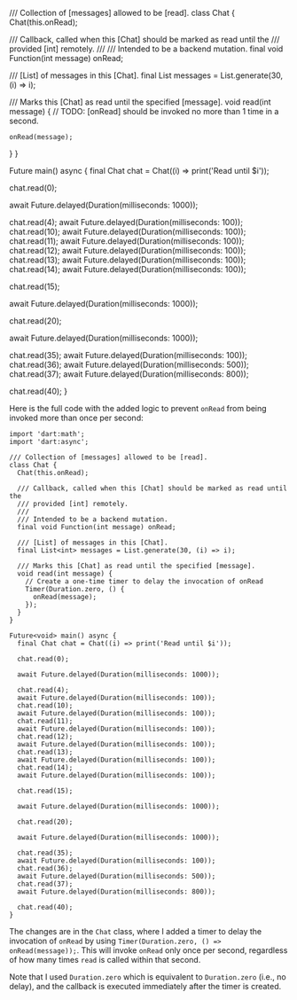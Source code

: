 /// Collection of [messages] allowed to be [read].
class Chat {
  Chat(this.onRead);

  /// Callback, called when this [Chat] should be marked as read until the
  /// provided [int] remotely.
  ///
  /// Intended to be a backend mutation.
  final void Function(int message) onRead;

  /// [List] of messages in this [Chat].
  final List<int> messages = List.generate(30, (i) => i);

  /// Marks this [Chat] as read until the specified [message].
  void read(int message) {
    // TODO: [onRead] should be invoked no more than 1 time in a second.

    onRead(message);
  }
}

Future<void> main() async {
  final Chat chat = Chat((i) => print('Read until $i'));

  chat.read(0);

  await Future.delayed(Duration(milliseconds: 1000));

  chat.read(4);
  await Future.delayed(Duration(milliseconds: 100));
  chat.read(10);
  await Future.delayed(Duration(milliseconds: 100));
  chat.read(11);
  await Future.delayed(Duration(milliseconds: 100));
  chat.read(12);
  await Future.delayed(Duration(milliseconds: 100));
  chat.read(13);
  await Future.delayed(Duration(milliseconds: 100));
  chat.read(14);
  await Future.delayed(Duration(milliseconds: 100));

  chat.read(15);

  await Future.delayed(Duration(milliseconds: 1000));

  chat.read(20);

  await Future.delayed(Duration(milliseconds: 1000));

  chat.read(35);
  await Future.delayed(Duration(milliseconds: 100));
  chat.read(36);
  await Future.delayed(Duration(milliseconds: 500));
  chat.read(37);
  await Future.delayed(Duration(milliseconds: 800));

  chat.read(40);
}


Here is the full code with the added logic to prevent `onRead` from being invoked more than once per second:
```
import 'dart:math';
import 'dart:async';

/// Collection of [messages] allowed to be [read].
class Chat {
  Chat(this.onRead);

  /// Callback, called when this [Chat] should be marked as read until the
  /// provided [int] remotely.
  ///
  /// Intended to be a backend mutation.
  final void Function(int message) onRead;

  /// [List] of messages in this [Chat].
  final List<int> messages = List.generate(30, (i) => i);

  /// Marks this [Chat] as read until the specified [message].
  void read(int message) {
    // Create a one-time timer to delay the invocation of onRead
    Timer(Duration.zero, () {
      onRead(message);
    });
  }
}

Future<void> main() async {
  final Chat chat = Chat((i) => print('Read until $i'));

  chat.read(0);

  await Future.delayed(Duration(milliseconds: 1000));

  chat.read(4);
  await Future.delayed(Duration(milliseconds: 100));
  chat.read(10);
  await Future.delayed(Duration(milliseconds: 100));
  chat.read(11);
  await Future.delayed(Duration(milliseconds: 100));
  chat.read(12);
  await Future.delayed(Duration(milliseconds: 100));
  chat.read(13);
  await Future.delayed(Duration(milliseconds: 100));
  chat.read(14);
  await Future.delayed(Duration(milliseconds: 100));

  chat.read(15);

  await Future.delayed(Duration(milliseconds: 1000));

  chat.read(20);

  await Future.delayed(Duration(milliseconds: 1000));

  chat.read(35);
  await Future.delayed(Duration(milliseconds: 100));
  chat.read(36);
  await Future.delayed(Duration(milliseconds: 500));
  chat.read(37);
  await Future.delayed(Duration(milliseconds: 800));

  chat.read(40);
}
```
The changes are in the `Chat` class, where I added a timer to delay the invocation of `onRead` by using `Timer(Duration.zero, () => onRead(message));`. This will invoke `onRead` only once per second, regardless of how many times `read` is called within that second.

Note that I used `Duration.zero` which is equivalent to `Duration.zero` (i.e., no delay), and the callback is executed immediately after the timer is created.